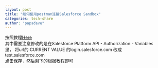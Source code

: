 ```yaml
---
layout: post
title: "如何使用postman连接Salesforce Sandbox"
categories: tech-share
author: "papadave"
---
```

按照教程[Here](https://trailhead.salesforce.com/zh-CN/content/learn/projects/quick-start-connect-postman-to-salesforce/set-up-and-connect-postman)<br>
其中需要注意修改的是在Salesforce Platform API - Authorization - Variables里， 将url的 CURRENT VALUE 的login.salesforce.com 改成 test.salesforce.com<br>
点击保存，然后剩下的根据教程即可
